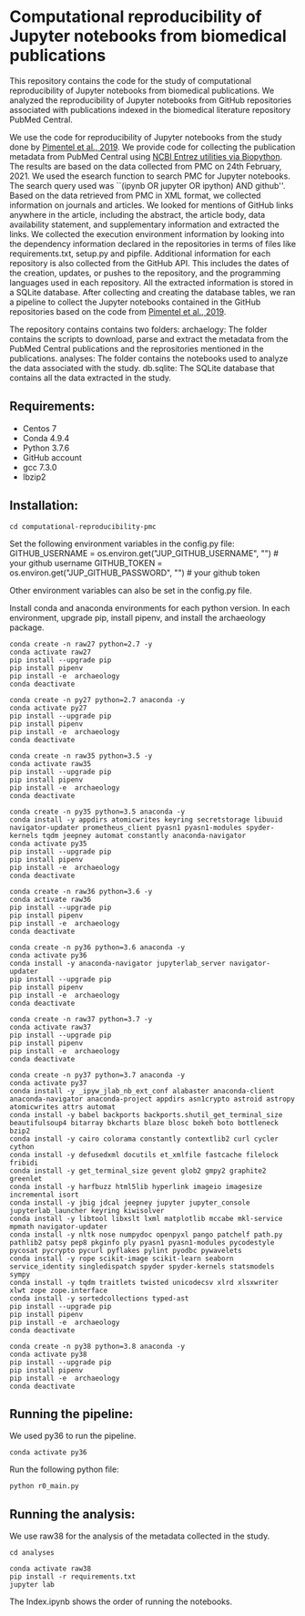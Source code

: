 # Computational reproducibility of Jupyter notebooks from biomedical publications
This repository contains the code for the study of computational reproducibility of Jupyter notebooks from biomedical publications. We analyzed the reproducibility of Jupyter notebooks from GitHub repositories associated with publications indexed in the biomedical literature repository PubMed Central.

We use the code for reproducibility of Jupyter notebooks from the study done by [Pimentel et al., 2019](https://zenodo.org/record/2592524).
We provide code for collecting the publication metadata from PubMed Central using [NCBI Entrez utilities via Biopython](https://biopython.org/docs/1.76/api/Bio.Entrez.html). The results are based on the data collected from PMC on 24th February, 2021.
We used the esearch function to search PMC for Jupyter notebooks. The search query used was ``(ipynb OR jupyter OR ipython) AND github''.
Based on the data retrieved from PMC in XML format, we collected information on journals and articles.
We looked for mentions of GitHub links anywhere in the article, including the abstract, the article body, data availability statement, and supplementary information and extracted the links. We collected the execution environment information by looking into the dependency information declared in the repositories in terms of files like requirements.txt, setup.py and pipfile. Additional information for each repository is also collected from the GitHub API.
This includes the dates of the creation, updates, or pushes to the repository, and the programming languages used in each repository.
All the extracted information is stored in a SQLite database. After collecting and creating the database tables, we ran a pipeline to collect the Jupyter notebooks contained in the GitHub repositories based on the code from [Pimentel et al., 2019](https://zenodo.org/record/2592524).

The repository contains contains two folders:
archaelogy: The folder contains the scripts to download, parse and extract the metadata from the PubMed Central publications and the reprositories mentioned in the publications.
analyses: The folder contains the notebooks used to analyze the data associated with the study.
db.sqlite: The SQLite database that contains all the data extracted in the study.

## Requirements:
* Centos 7
* Conda 4.9.4
* Python 3.7.6
* GitHub account
* gcc 7.3.0
* lbzip2

## Installation:

`cd computational-reproducibility-pmc`

Set the following environment variables in the config.py file:
GITHUB_USERNAME = os.environ.get("JUP_GITHUB_USERNAME", "") # your github username
GITHUB_TOKEN = os.environ.get("JUP_GITHUB_PASSWORD", "") # your github token

Other environment variables can also be set in the config.py file.

Install conda and anaconda environments for each python version. In each environment, upgrade pip, install pipenv, and install the archaeology package.

```
conda create -n raw27 python=2.7 -y
conda activate raw27
pip install --upgrade pip
pip install pipenv
pip install -e  archaeology
conda deactivate
```

```
conda create -n py27 python=2.7 anaconda -y
conda activate py27
pip install --upgrade pip
pip install pipenv
pip install -e  archaeology
conda deactivate
```

```
conda create -n raw35 python=3.5 -y
conda activate raw35
pip install --upgrade pip
pip install pipenv
pip install -e  archaeology
conda deactivate
```

```
conda create -n py35 python=3.5 anaconda -y
conda install -y appdirs atomicwrites keyring secretstorage libuuid navigator-updater prometheus_client pyasn1 pyasn1-modules spyder-kernels tqdm jeepney automat constantly anaconda-navigator
conda activate py35
pip install --upgrade pip
pip install pipenv
pip install -e  archaeology
conda deactivate
```

```
conda create -n raw36 python=3.6 -y
conda activate raw36
pip install --upgrade pip
pip install pipenv
pip install -e  archaeology
conda deactivate
```

```
conda create -n py36 python=3.6 anaconda -y
conda activate py36
conda install -y anaconda-navigator jupyterlab_server navigator-updater
pip install --upgrade pip
pip install pipenv
pip install -e  archaeology
conda deactivate
```

```
conda create -n raw37 python=3.7 -y
conda activate raw37
pip install --upgrade pip
pip install pipenv
pip install -e  archaeology
conda deactivate
```


```
conda create -n py37 python=3.7 anaconda -y
conda activate py37
conda install -y _ipyw_jlab_nb_ext_conf alabaster anaconda-client anaconda-navigator anaconda-project appdirs asn1crypto astroid astropy atomicwrites attrs automat
conda install -y babel backports backports.shutil_get_terminal_size beautifulsoup4 bitarray bkcharts blaze blosc bokeh boto bottleneck bzip2
conda install -y cairo colorama constantly contextlib2 curl cycler cython
conda install -y defusedxml docutils et_xmlfile fastcache filelock fribidi
conda install -y get_terminal_size gevent glob2 gmpy2 graphite2 greenlet
conda install -y harfbuzz html5lib hyperlink imageio imagesize incremental isort
conda install -y jbig jdcal jeepney jupyter jupyter_console jupyterlab_launcher keyring kiwisolver
conda install -y libtool libxslt lxml matplotlib mccabe mkl-service mpmath navigator-updater
conda install -y nltk nose numpydoc openpyxl pango patchelf path.py pathlib2 patsy pep8 pkginfo ply pyasn1 pyasn1-modules pycodestyle pycosat pycrypto pycurl pyflakes pylint pyodbc pywavelets
conda install -y rope scikit-image scikit-learn seaborn service_identity singledispatch spyder spyder-kernels statsmodels sympy
conda install -y tqdm traitlets twisted unicodecsv xlrd xlsxwriter xlwt zope zope.interface
conda install -y sortedcollections typed-ast
pip install --upgrade pip
pip install pipenv
pip install -e  archaeology
conda deactivate
```

```
conda create -n py38 python=3.8 anaconda -y
conda activate py38
pip install --upgrade pip
pip install pipenv
pip install -e  archaeology
conda deactivate
```

## Running the pipeline:
We used py36 to run the pipeline.

```
conda activate py36
```

Run the following python file:
```
python r0_main.py
```


## Running the analysis:
We use raw38 for the analysis of the metadata collected in the study.

```
cd analyses
```

```
conda activate raw38
pip install -r requirements.txt
jupyter lab
```
The Index.ipynb shows the order of running the notebooks.




